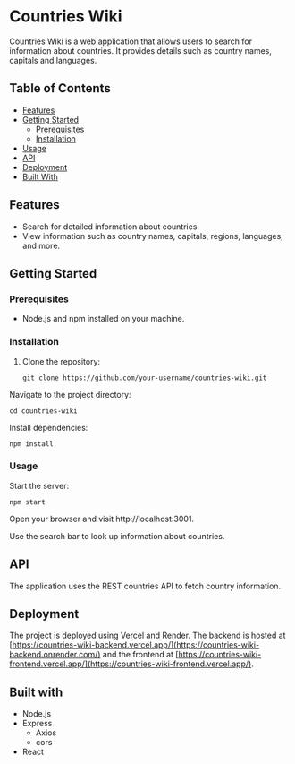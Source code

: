# Countries Wiki

Countries Wiki is a web application that allows users to search for information about countries. It provides details such as country names, capitals and languages.

## Table of Contents
- [Features](#features)
- [Getting Started](#getting-started)
  - [Prerequisites](#prerequisites)
  - [Installation](#installation)
- [Usage](#usage)
- [API](#api)
- [Deployment](#deployment)
- [Built With](#built-with)

## Features
- Search for detailed information about countries.
- View information such as country names, capitals, regions, languages, and more.

## Getting Started

### Prerequisites
- Node.js and npm installed on your machine.

### Installation
1. Clone the repository:

   ```
   git clone https://github.com/your-username/countries-wiki.git
   ```
Navigate to the project directory:
```
cd countries-wiki
```
Install dependencies:

```
npm install
```
### Usage
Start the server:
```
npm start
```
Open your browser and visit http://localhost:3001.

Use the search bar to look up information about countries.

## API
The application uses the REST countries API to fetch country information.

## Deployment
The project is deployed using Vercel and Render. The backend is hosted at [https://countries-wiki-backend.vercel.app/](https://countries-wiki-backend.onrender.com/) and the frontend at [https://countries-wiki-frontend.vercel.app/](https://countries-wiki-frontend.vercel.app/).

## Built with
- Node.js
- Express
  - Axios
  - cors
- React
